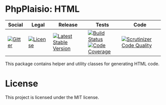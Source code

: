 # PhpPlaisio: HTML

<table>
<thead>
<tr>
<th>Social</th>
<th>Legal</th>
<th>Release</th>
<th>Tests</th>
<th>Code</th>
</tr>
</thead>
<tbody>
<tr>
<td>
<a href="https://gitter.im/PhpPlaisio/Plaisio"><img src="https://badges.gitter.im/PhpPlaisio/Plaisio.svg" alt="Gitter"/></a>
</td>
<td>
<a href="https://packagist.org/packages/plaisio/html"><img src="https://poser.pugx.org/plaisio/html/license" alt="License"/></a>
</td>
<td>
<a href="https://packagist.org/packages/plaisio/html"><img src="https://poser.pugx.org/plaisio/html/v/stable" alt="Latest Stable Version"/></a><br/>
</td>
<td>
<a href="https://travis-ci.org/PhpPlaisio/html"><img src="https://api.travis-ci.org/PhpPlaisio/html.svg?branch=master" alt="Build Status"/></a><br/>
<a href="https://scrutinizer-ci.com/g/PhpPlaisio/html/?branch=master"><img src="https://scrutinizer-ci.com/g/PhpPlaisio/html/badges/coverage.png?b=master" alt="Code Coverage"/></a>
</td>
<td>
<a href="https://scrutinizer-ci.com/g/PhpPlaisio/html/?branch=master"><img src="https://scrutinizer-ci.com/g/PhpPlaisio/html/badges/quality-score.png?b=master" alt="Scrutinizer Code Quality"/></a>
</td>
</tr>
</tbody>
</table>

This package contains helper and utility classes for generating HTML code. 

# License

This project is licensed under the MIT license.
